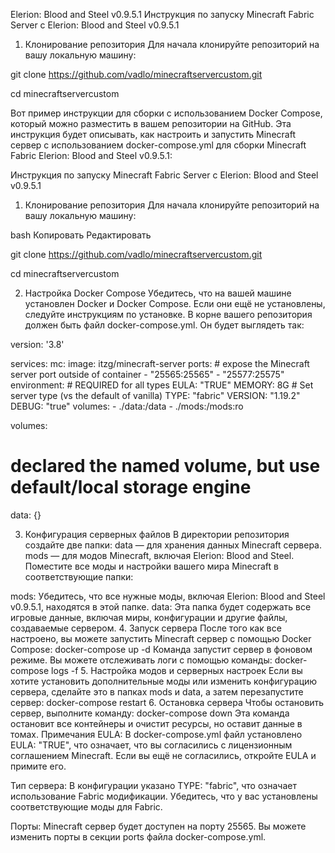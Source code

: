 Elerion: Blood and Steel v0.9.5.1
Инструкция по запуску Minecraft Fabric Server с Elerion: Blood and Steel v0.9.5.1
1. Клонирование репозитория
Для начала клонируйте репозиторий на вашу локальную машину:

git clone https://github.com/vadlo/minecraftservercustom.git

cd minecraftservercustom

Вот пример инструкции для сборки с использованием Docker Compose, который можно разместить в вашем репозитории на GitHub. Эта инструкция будет описывать, как настроить и запустить Minecraft сервер с использованием docker-compose.yml для сборки Minecraft Fabric Elerion: Blood and Steel v0.9.5.1:

Инструкция по запуску Minecraft Fabric Server с Elerion: Blood and Steel v0.9.5.1
1. Клонирование репозитория
Для начала клонируйте репозиторий на вашу локальную машину:

bash
Копировать
Редактировать

git clone https://github.com/vadlo/minecraftservercustom.git

cd minecraftservercustom

2. Настройка Docker Compose
Убедитесь, что на вашей машине установлен Docker и Docker Compose. Если они ещё не установлены, следуйте инструкциям по установке.
В корне вашего репозитория должен быть файл docker-compose.yml. Он будет выглядеть так:

version: '3.8'

services:
  mc:
    image: itzg/minecraft-server
    ports:
      # expose the Minecraft server port outside of container
      - "25565:25565"
      - "25577:25575"
    environment:
      # REQUIRED for all types
      EULA: "TRUE"
      MEMORY: 8G
      # Set server type (vs the default of vanilla)
      TYPE: "fabric"
      VERSION: "1.19.2"
      DEBUG: "true"
    volumes:
      - ./data:/data
      - ./mods:/mods:ro

volumes:
  # declared the named volume, but use default/local storage engine
  data: {}

3. Конфигурация серверных файлов
В директории репозитория создайте две папки:
data — для хранения данных Minecraft сервера.
mods — для модов Minecraft, включая Elerion: Blood and Steel.
Поместите все моды и настройки вашего мира Minecraft в соответствующие папки:

mods: Убедитесь, что все нужные моды, включая Elerion: Blood and Steel v0.9.5.1, находятся в этой папке.
data: Эта папка будет содержать все игровые данные, включая миры, конфигурации и другие файлы, создаваемые сервером.
4. Запуск сервера
После того как все настроено, вы можете запустить Minecraft сервер с помощью Docker Compose:
docker-compose up -d
Команда запустит сервер в фоновом режиме. Вы можете отслеживать логи с помощью команды:
docker-compose logs -f
5. Настройка модов и серверных настроек
Если вы хотите установить дополнительные моды или изменить конфигурацию сервера, сделайте это в папках mods и data, а затем перезапустите сервер:
docker-compose restart
6. Остановка сервера
Чтобы остановить сервер, выполните команду:
docker-compose down
Эта команда остановит все контейнеры и очистит ресурсы, но оставит данные в томах.
Примечания
EULA: В docker-compose.yml файл установлено EULA: "TRUE", что означает, что вы согласились с лицензионным соглашением Minecraft. Если вы ещё не согласились, откройте EULA и примите его.

Тип сервера: В конфигурации указано TYPE: "fabric", что означает использование Fabric модификации. Убедитесь, что у вас установлены соответствующие моды для Fabric.

Порты: Minecraft сервер будет доступен на порту 25565. Вы можете изменить порты в секции ports файла docker-compose.yml.
